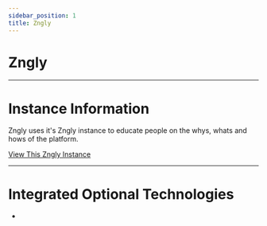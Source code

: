 ```yaml
---
sidebar_position: 1
title: Zngly
---
```


# Zngly
---

# Instance Information

Zngly uses it's Zngly instance to educate people on the whys, whats and hows of the platform.

<a href="https://platform.zngly.com/" target="_blank">View This Zngly Instance</a>

---

# Integrated Optional Technologies

- 